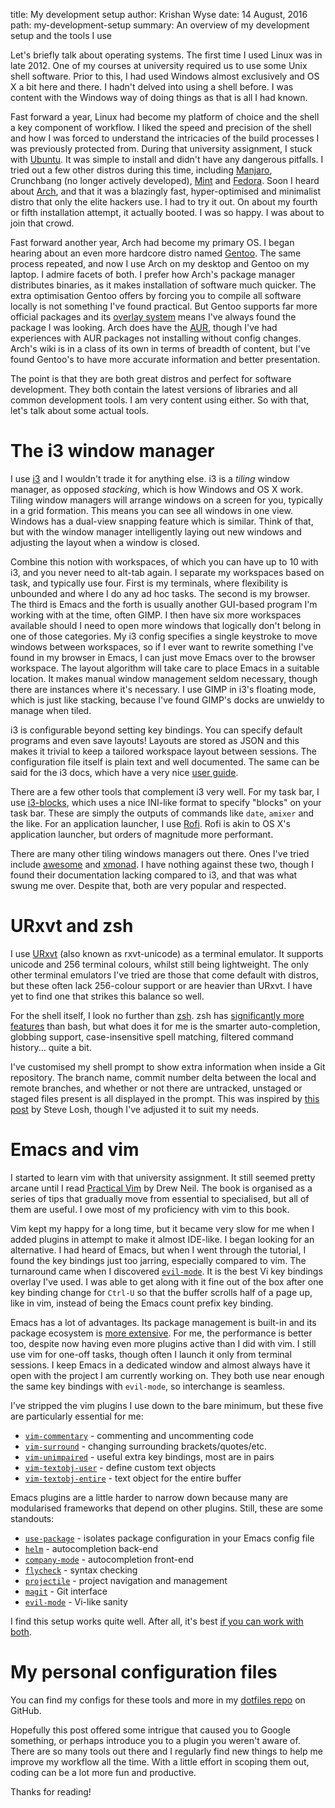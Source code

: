 title: My development setup
author: Krishan Wyse
date: 14 August, 2016
path: my-development-setup
summary: An overview of my development setup and the tools I use

Let's briefly talk about operating systems. The first time I used Linux was in late 2012. One of my courses at university required us to use some Unix shell software. Prior to this, I had used Windows almost exclusively and OS X a bit here and there. I hadn't delved into using a shell before. I was content with the Windows way of doing things as that is all I had known.

Fast forward a year, Linux had become my platform of choice and the shell a key component of workflow. I liked the speed and precision of the shell and how I was forced to understand the intricacies of the build processes I was previously protected from. During that university assignment, I stuck with [Ubuntu](http://www.ubuntu.com/). It was simple to install and didn't have any dangerous pitfalls. I tried out a few other distros during this time, including [Manjaro](https://manjaro.github.io/), Crunchbang (no longer actively developed), [Mint](https://www.linuxmint.com/) and [Fedora](https://getfedora.org/). Soon I heard about [Arch](https://www.archlinux.org/), and that it was a blazingly fast, hyper-optimised and minimalist distro that only the elite hackers use. I had to try it out. On about my fourth or fifth installation attempt, it actually booted. I was so happy. I was about to join that crowd.

Fast forward another year, Arch had become my primary OS. I began hearing about an even more hardcore distro named [Gentoo](https://www.gentoo.org/). The same process repeated, and now I use Arch on my desktop and Gentoo on my laptop. I admire facets of both. I prefer how Arch's package manager distributes binaries, as it makes installation of software much quicker. The extra optimisation Gentoo offers by forcing you to compile all software locally is not something I've found practical. But Gentoo supports far more official packages and its [overlay system](https://wiki.gentoo.org/wiki/Overlay) means I've always found the package I was looking. Arch does have the [AUR](https://wiki.archlinux.org/index.php/Arch_User_Repository), though I've had experiences with AUR packages not installing without config changes. Arch's wiki is in a class of its own in terms of breadth of content, but I've found Gentoo's to have more accurate information and better presentation.

The point is that they are both great distros and perfect for software development. They both contain the latest versions of libraries and all common development tools. I am very content using either. So with that, let's talk about some actual tools.

# The i3 window manager

I use [i3](https://i3wm.org/) and I wouldn't trade it for anything else. i3 is a *tiling* window manager, as opposed *stacking*, which is how Windows and OS X work. Tiling window managers will arrange windows on a screen for you, typically in a grid formation. This means you can see all windows in one view. Windows has a dual-view snapping feature which is similar. Think of that, but with the window manager intelligently laying out new windows and adjusting the layout when a window is closed.

Combine this notion with workspaces, of which you can have up to 10 with i3, and you never need to alt-tab again. I separate my workspaces based on task, and typically use four. First is my terminals, where flexibility is unbounded and where I do any ad hoc tasks. The second is my browser. The third is Emacs and the forth is usually another GUI-based program I'm working with at the time, often GIMP. I then have six more workspaces available should I need to open more windows that logically don't belong in one of those categories. My i3 config specifies a single keystroke to move windows between workspaces, so if I ever want to rewrite something I've found in my browser in Emacs, I can just move Emacs over to the browser workspace. The layout algorithm will take care to place Emacs in a suitable location. It makes manual window management seldom necessary, though there are instances where it's necessary. I use GIMP in i3's floating mode, which is just like stacking, because I've found GIMP's docks are unwieldy to manage when tiled.

i3 is configurable beyond setting key bindings. You can specify default programs and even save layouts! Layouts are stored as JSON and this makes it trivial to keep a tailored workspace layout between sessions. The configuration file itself is plain text and well documented. The same can be said for the i3 docs, which have a very nice [user guide](https://i3wm.org/docs/userguide.html).

There are a few other tools that complement i3 very well. For my task bar, I use [i3-blocks](https://github.com/vivien/i3blocks), which uses a nice INI-like format to specify "blocks" on your task bar. These are simply the outputs of commands like `date`, `amixer` and the like. For an application launcher, I use [Rofi](https://davedavenport.github.io/rofi/). Rofi is akin to OS X's application launcher, but orders of magnitude more performant.

There are many other tiling windows managers out there. Ones I've tried include [awesome](https://awesome.naquadah.org/) and [xmonad](http://xmonad.org/). I have nothing against these two, though I found their documentation lacking compared to i3, and that was what swung me over. Despite that, both are very popular and respected.

# URxvt and zsh

I use [URxvt](https://wiki.archlinux.org/index.php/rxvt-unicode) (also known as rxvt-unicode) as a terminal emulator. It supports unicode and 256 terminal colours, whilst still being lightweight. The only other terminal emulators I've tried are those that come default with distros, but these often lack 256-colour support or are heavier than URxvt. I have yet to find one that strikes this balance so well.

For the shell itself, I look no further than [zsh](https://wiki.archlinux.org/index.php/zsh). zsh has [significantly more features](http://fendrich.se/blog/2012/09/28/no/) than bash, but what does it for me is the smarter auto-completion, globbing support, case-insensitive spell matching, filtered command history... quite a bit.

I've customised my shell prompt to show extra information when inside a Git repository. The branch name, commit number delta between the local and remote branches, and whether or not there are untracked, unstaged or staged files present is all displayed in the prompt. This was inspired by [this post](http://stevelosh.com/blog/2010/02/my-extravagant-zsh-prompt/) by Steve Losh, though I've adjusted it to suit my needs.

# Emacs and vim

I started to learn vim with that university assignment. It still seemed pretty arcane until I read [Practical Vim](https://pragprog.com/book/dnvim2/practical-vim-second-edition) by Drew Neil. The book is organised as a series of tips that gradually move from essential to specialised, but all of them are useful. I owe most of my proficiency with vim to this book.

Vim kept my happy for a long time, but it became very slow for me when I added plugins in attempt to make it almost IDE-like. I began looking for an alternative. I had heard of Emacs, but when I went through the tutorial, I found the key bindings just too jarring, especially compared to vim. The turnaround came when I discovered [`evil-mode`](https://bitbucket.org/lyro/evil/wiki/Home). It is the best Vi key bindings overlay I've used. I was able to get along with it fine out of the box after one key binding change for `Ctrl-U` so that the buffer scrolls half of a page up, like in vim, instead of being the Emacs count prefix key binding.

Emacs has a lot of advantages. Its package management is built-in and its package ecosystem is [more extensive](https://melpa.org/#/). For me, the performance is better too, despite now having even more plugins active than I did with vim. I still use vim for one-off tasks, though often I launch it only from terminal sessions. I keep Emacs in a dedicated window and almost always have it open with the project I am currently working on. They both use near enough the same key bindings with `evil-mode`, so interchange is seamless.

I've stripped the vim plugins I use down to the bare minimum, but these five are particularly essential for me:

* [`vim-commentary`](https://github.com/tpope/vim-commentary) - commenting and uncommenting code
* [`vim-surround`](https://github.com/tpope/vim-surround) - changing surrounding brackets/quotes/etc.
* [`vim-unimpaired`](https://github.com/tpope/vim-unimpaired) - useful extra key bindings, most are in pairs
* [`vim-textobj-user`](https://github.com/kana/vim-textobj-user) - define custom text objects
* [`vim-textobj-entire`](https://github.com/kana/vim-textobj-entire) - text object for the entire buffer

Emacs plugins are a little harder to narrow down because many are modularised frameworks that depend on other plugins. Still, these are some standouts:

* [`use-package`](https://github.com/jwiegley/use-package) - isolates package configuration in your Emacs config file
* [`helm`](https://emacs-helm.github.io/helm/) - autocompletion back-end
* [`company-mode`](http://company-mode.github.io/) - autocompletion front-end
* [`flycheck`](http://www.flycheck.org/en/latest/) - syntax checking
* [`projectile`](http://batsov.com/projectile/) - project navigation and management
* [`magit`](https://magit.vc/) - Git interface
* [`evil-mode`](https://bitbucket.org/lyro/evil/wiki/Home) - Vi-like sanity

I find this setup works quite well. After all, it's best [if you can work with both](http://sachachua.com/blog/2013/05/how-to-learn-emacs-a-hand-drawn-one-pager-for-beginners/).

# My personal configuration files

You can find my configs for these tools and more in my [dotfiles repo](https://github.com/kwyse/dotfiles) on GitHub.

Hopefully this post offered some intrigue that caused you to Google something, or perhaps introduce you to a plugin you weren't aware of. There are so many tools out there and I regularly find new things to help me improve my workflow all the time. With a little effort in scoping them out, coding can be a lot more fun and productive.

Thanks for reading!
